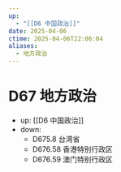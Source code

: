 ```yaml
---
up:
  - "[[D6 中国政治]]"
date: 2025-04-06
ctime: 2025-04-06T22:06:04
aliases:
  - 地方政治
---
```


# D67 地方政治

- up: [[D6 中国政治]]
- down:	
	- D675.8 台湾省
	- D676.58 香港特别行政区
	- D676.59 澳门特别行政区
	
